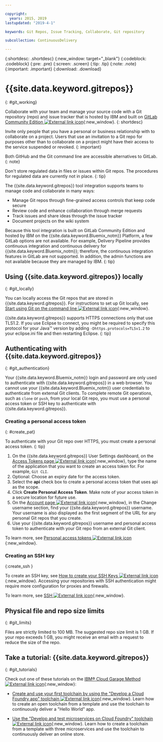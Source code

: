 ```yaml
---

copyright:
  years: 2015, 2019
lastupdated: "2019-4-1"

keywords: Git Repos, Issue Tracking, Collaborate, Git repository

subcollection: ContinuousDelivery

---
```


{:shortdesc: .shortdesc}
{:new_window: target="_blank"}
{:codeblock: .codeblock}
{:pre: .pre}
{:screen: .screen}
{:tip: .tip}
{:note: .note}
{:important: .important}
{:download: .download}

# {{site.data.keyword.gitrepos}}
{: #git_working}

Collaborate with your team and manage your source code with a Git repository (repo) and issue tracker that is hosted by IBM and built on [GitLab Community Edition ![External link icon](../../icons/launch-glyph.svg "External link icon")](https://about.gitlab.com/){:new_window}.
{: shortdesc}

Invite only people that you have a personal or business relationship with to collaborate on a project. Users that use an invitation to a Git repo for purposes other than to collaborate on a project might have their access to the service suspended or revoked.
{: important}

Both GitHub and the Git command line are accessible alternatives to GitLab.
{: note}

Don't store regulated data in files or issues within Git repos. The procedures for regulated data are currently not in place.
{: tip}

The {{site.data.keyword.gitrepos}} tool integration supports teams to manage code and collaborate in many ways:
   * Manage Git repos through fine-grained access controls that keep code secure
   * Review code and enhance collaboration through merge requests
   * Track issues and share ideas through the issue tracker
   * Document projects on the wiki system

Because this tool integration is built on GitLab Community Edition and hosted by IBM on the {{site.data.keyword.Bluemix_notm}} Platform, a few GitLab options are not available. For example, Delivery Pipeline provides continuous integration and continuous delivery for {{site.data.keyword.Bluemix_notm}}; therefore, the continuous integration features in GitLab are not supported. In addition, the admin functions are not available because they are managed by IBM.
{: tip}


## Using {{site.data.keyword.gitrepos}} locally
{: #git_locally}

You can locally access the Git repos that are stored in {{site.data.keyword.gitrepos}}. For instructions to set up Git locally, see [Start using Git on the command line ![External link icon](../../icons/launch-glyph.svg "External link icon")](https://git.ng.bluemix.net/help/gitlab-basics/start-using-git){:new_window}.

{{site.data.keyword.gitrepos}} supports HTTPS connections only that use TLS1.2. If you use Eclipse to connect, you might be required to specify this protocol for your Java&trade; version by adding `-Dhttps.protocols=TLSv1.2` to your eclipse.ini file and then restarting Eclipse.
{: tip}

## Authenticating with {{site.data.keyword.gitrepos}}
{: #git_authentication}

Your {{site.data.keyword.Bluemix_notm}} login and password are only used to authenticate with {{site.data.keyword.gitrepos}} in a web browser. You cannot use your {{site.data.keyword.Bluemix_notm}} user credentials to authenticate from external Git clients. To complete remote Git operations, such as `clone` or `push`, from your local Git repo, you must use a personal access token or SSH key to authenticate with {{site.data.keyword.gitrepos}}.

### Creating a personal access token
{: #create_pat}

To authenticate with your Git repo over HTTPS, you must create a personal access token.
{: tip}

1. On the {{site.data.keyword.gitrepos}} User Settings dashboard, on the [Access Tokens page ![External link icon](../../icons/launch-glyph.svg "External link icon")](https://git.ng.bluemix.net/profile/personal_access_tokens?cm_sp=dw-bluemix-_-nospace-_-answers){:new_window}, type the name of the application that you want to create an access token for. For example, `Git CLI`.
1. Optional: Choose an expiry date for the access token.
1. Select the **api** check box to create a personal access token that uses api as the scope.
1. Click **Create Personal Access Token**. Make note of your access token in a secure location for future use.
1. On the [Account page ![External link icon](../../icons/launch-glyph.svg "External link icon")](https://git.ng.bluemix.net/profile/account?cm_sp=dw-bluemix-_-nospace-_-answers){:new_window}, in the Change username section, find your {{site.data.keyword.gitrepos}} username. Your username is also displayed as the first segment of the URL for any personal Git repos that you create.
1. Use your {{site.data.keyword.gitrepos}} username and personal access token to authenticate with your Git repo from an external Git client.

To learn more, see [Personal access tokens ![External link icon](../../icons/launch-glyph.svg "External link icon")](https://git.ng.bluemix.net/help/api/README.html#personal-access-tokens){:new_window}.

### Creating an SSH key  
{:create_ssh }

To create an SSH key, see [How to create your SSH Keys ![External link icon](../../icons/launch-glyph.svg "External link icon")](https://git.ng.bluemix.net/help/gitlab-basics/create-your-ssh-keys){:new_window}. Accessing your repositories with SSH authentication might require more configuration for proxies and firewalls.

To learn more, see [SSH ![External link icon](../../icons/launch-glyph.svg "External link icon")](https://git.ng.bluemix.net/help/ssh/README){:new_window}.

## Physical file and repo size limits
{: #git_limits}

Files are strictly limited to 100 MB. The suggested repo size limit is 1 GB. If your repo exceeds 1 GB, you might receive an email with a request to reduce the size of the repo.

## Take a tutorial: {{site.data.keyword.gitrepos}}
{: #git_tutorials}

Check out one of these tutorials on the [IBM&reg; Cloud Garage Method ![External link icon](../../icons/launch-glyph.svg "External link icon")](https://www.ibm.com/cloud/garage){:new_window}:

  * [Create and use your first toolchain by using the "Develop a Cloud Foundry app" toolchain ![External link icon](../../icons/launch-glyph.svg "External link icon")](https://www.ibm.com/cloud/garage/tutorials/introduce-develop-cloud-foundry-app-toolchain){:new_window}. Learn how to create an open toolchain from a template and use the toolchain to continuously deliver a "Hello World" app.

  * [Use the "Develop and test microservices on Cloud Foundry" toolchain ![External link icon](../../icons/launch-glyph.svg "External link icon")](https://www.ibm.com/cloud/garage/tutorials/use-develop-test-microservices-on-cloud-foundry-toolchain){:new_window}. Learn how to create a toolchain from a template with three microservices and use the toolchain to continuously deliver an online store.
